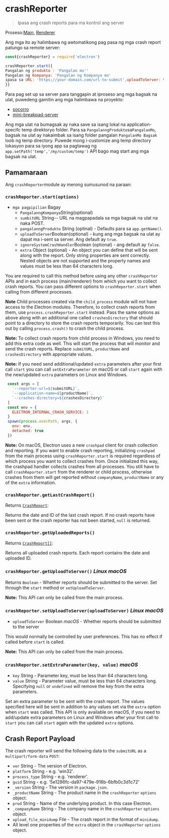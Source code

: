 # crashReporter

> Ipasa ang crash reports para ma kontrol ang server

Proseso:[Main](../glossary.md#main-process), [Renderer](../glossary.md#renderer-process) 

Ang mga ito ay halimbawa ng awtomatikong pag pasa ng mga crash report patungo sa remote server:

```javascript
const{crashReporter} = require('electron')

crashReporter.start({
Pangalan ng produkto : 'Pangalan mo''
Pangalan ng Kompanya: 'Pangalan ng Kompanya mo'
ipasa sa URL: 'https;//your-domain.com/url-to-submit',uploadToServer: true
}}
```

Para pag set up sa server para tanggapin at iproseso ang mga bagsak na ulat, puwedeng gamitin ang mga halimbawa na proyekto:

* [socorro](https://github.com/mozilla/socorro)
* [mini-breakpad-server](https://github.com/electron/mini-breakpad-server)

Ang mga ulat na bumagsak ay naka save sa isang lokal na application-specifc temp direktoryo folder. Para sa `PangalanngProdukto`sa`PangalanMo`, bagsak na ulat ay nakaimbak sa isang folder pangalan `PangalanMo Bagsak` loob ng temp directory. Puwede mong i-customize ang temp directory lokasyon para sa iyong app sa pagtawag ng `app.setPath('temp','/my/custom/temp')` API bago mag start ang mga bagsak na ulat.

## Pamamaraan

Ang `crashReporter`module ay merong sumusunod na paraan:

### `crashReporter.start(options)`

* `mga pagpipilian` Bagay 
  * `PangalanngKompanya`String(optional)
  * `sumbitURL` String-- URL na magpapadala sa mga bagsak na ulat na naka POST.
  * `pangalanngProdukto` String (optinal) - Defaults para sa `app.getName()`.
  * `uploadToServer`Boolean(optional) - kung ang mga bagsak na ulat ay dapat ma i-sent sa server. Ang default ay `true`.
  * `ignoreSystemCrashHandler`Boolean (optional) - ang default ay `false`.
  * `extra` Object (optional) - An object you can define that will be sent along with the report. Only string properties are sent correctly. Nested objects are not supported and the property names and values must be less than 64 characters long.

You are required to call this method before using any other `crashReporter` APIs and in each process (main/renderer) from which you want to collect crash reports. You can pass different options to `crashReporter.start` when calling from different processes.

**Note** Child processes created via the `child_process` module will not have access to the Electron modules. Therefore, to collect crash reports from them, use `process.crashReporter.start` instead. Pass the same options as above along with an additional one called `crashesDirectory` that should point to a directory to store the crash reports temporarily. You can test this out by calling `process.crash()` to crash the child process.

**Note:** To collect crash reports from child process in Windows, you need to add this extra code as well. This will start the process that will monitor and send the crash reports. Replace `submitURL`, `productName` and `crashesDirectory` with appropriate values.

**Note:** If you need send additional/updated `extra` parameters after your first call `start` you can call `setExtraParameter` on macOS or call `start` again with the new/updated `extra` parameters on Linux and Windows.

```js
 const args = [
   `--reporter-url=${submitURL}`,
   `--application-name=${productName}`,
   `--crashes-directory=${crashesDirectory}`
 ]
 const env = {
   ELECTRON_INTERNAL_CRASH_SERVICE: 1
 }
 spawn(process.execPath, args, {
   env: env,
   detached: true
 })
```

**Note:** On macOS, Electron uses a new `crashpad` client for crash collection and reporting. If you want to enable crash reporting, initializing `crashpad` from the main process using `crashReporter.start` is required regardless of which process you want to collect crashes from. Once initialized this way, the crashpad handler collects crashes from all processes. You still have to call `crashReporter.start` from the renderer or child process, otherwise crashes from them will get reported without `companyName`, `productName` or any of the `extra` information.

### `crashReporter.getLastCrashReport()`

Returns [`CrashReport`](structures/crash-report.md):

Returns the date and ID of the last crash report. If no crash reports have been sent or the crash reporter has not been started, `null` is returned.

### `crashReporter.getUploadedReports()`

Returns [`CrashReport[]`](structures/crash-report.md):

Returns all uploaded crash reports. Each report contains the date and uploaded ID.

### `crashReporter.getUploadToServer()` *Linux* *macOS*

Returns `Boolean` - Whether reports should be submitted to the server. Set through the `start` method or `setUploadToServer`.

**Note:** This API can only be called from the main process.

### `crashReporter.setUploadToServer(uploadToServer)` *Linux* *macOS*

* `uploadToServer` Boolean *macOS* - Whether reports should be submitted to the server

This would normally be controlled by user preferences. This has no effect if called before `start` is called.

**Note:** This API can only be called from the main process.

### `crashReporter.setExtraParameter(key, value)` *macOS*

* `key` String - Parameter key, must be less than 64 characters long.
* `value` String - Parameter value, must be less than 64 characters long. Specifying `null` or `undefined` will remove the key from the extra parameters.

Set an extra parameter to be sent with the crash report. The values specified here will be sent in addition to any values set via the `extra` option when `start` was called. This API is only available on macOS, if you need to add/update extra parameters on Linux and Windows after your first call to `start` you can call `start` again with the updated `extra` options.

## Crash Report Payload

The crash reporter will send the following data to the `submitURL` as a `multipart/form-data` `POST`:

* `ver` String - The version of Electron.
* `platform` String - e.g. 'win32'.
* `process_type` String - e.g. 'renderer'.
* `guid` String - e.g. '5e1286fc-da97-479e-918b-6bfb0c3d1c72'
* `_version` String - The version in `package.json`.
* `_productName` String - The product name in the `crashReporter` `options` object.
* `prod` String - Name of the underlying product. In this case Electron.
* `_companyName` String - The company name in the `crashReporter` `options` object.
* `upload_file_minidump` File - The crash report in the format of `minidump`.
* All level one properties of the `extra` object in the `crashReporter` `options` object.